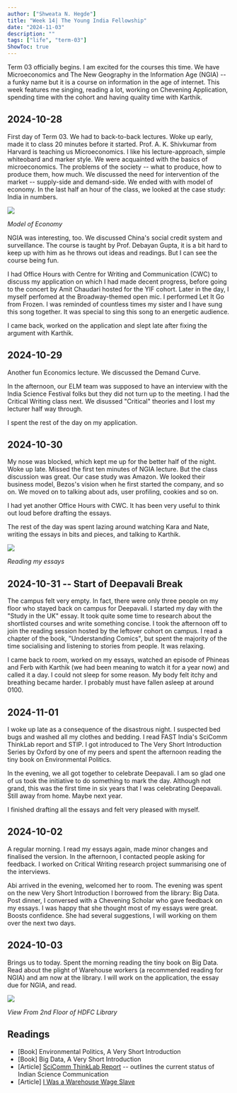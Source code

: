 ```yaml
---
author: ["Shweata N. Hegde"]
title: "Week 14| The Young India Fellowship"
date: "2024-11-03"
description: ""
tags: ["life", "term-03"]
ShowToc: true
---
```

Term 03 officially begins. I am excited for the courses this time. We have Microeconomics and The New Geography in the Information Age (NGIA) -- a funky name but it is a course on information in the age of internet. This week features me singing, reading a lot, working on Chevening Application, spending time with the cohort and having quality time with Karthik. 

## 2024-10-28
First day of Term 03. We had to back-to-back lectures. Woke up early, made it to class 20 minutes before it started. Prof. A. K. Shivkumar from Harvard is teaching us Microeconomics. I like his lecture-approach, simple whiteobard and marker style. We were acquainted with the basics of microeconomics. The problems of the society -- what to produce, how to produce them, how much. We discussed the need for intervention of the market -- supply-side and demand-side. We ended with with model of economy. In the last half an hour of the class, we looked at the case study: India in numbers.

<img src = "model-of-economy.jpg">

_Model of Economy_

NGIA was interesting, too. We discussed China's social credit system and surveillance. The course is taught by Prof. Debayan Gupta, it is a bit hard to keep up with him as he throws out ideas and readings. But I can see the course being fun.

I had Office Hours with Centre for Writing and Communication (CWC) to discuss my application on which I had made decent progress, before going to the concert by Amit Chaudari hosted for the YIF cohort. Later in the day, I myself perfomed at the Broadway-themed open mic. I performed Let It Go from Frozen. I was reminded of countless times my sister and I have sung this song together. It was special to sing this song to an energetic audience.

I came back, worked on the application and slept late after fixing the argument with Karthik.

## 2024-10-29
Another fun Economics lecture. We discussed the Demand Curve.

In the afternoon, our ELM team was supposed to have an interview with the India Science Festival folks but they did not turn up to the meeting. I had the Critical Writing class next. We disussed "Critical" theories and I lost my lecturer half way through.

I spent the rest of the day on my application.

## 2024-10-30
My nose was blocked, which kept me up for the better half of the night. Woke up late. Missed the first ten minutes of NGIA lecture. But the class discussion was great. Our case study was Amazon. We looked their business model, Bezos's vision when he first started the company, and so on. We moved on to talking about ads, user profiling, cookies and so on.

I had yet another Office Hours with CWC. It has been very useful to think out loud before drafting the essays.

The rest of the day was spent lazing around watching Kara and Nate, writing the essays in bits and pieces, and talking to Karthik.

<img src = "IMG_4265.jpeg">

_Reading my essays_

## 2024-10-31 -- Start of Deepavali Break
The campus felt very empty. In fact, there were only three people on my floor who stayed back on campus for Deepavali. I started my day with the "Study in the UK" essay. It took quite some time to research about the shortlisted courses and write something concise. I took the afternoon off to join the reading session hosted by the leftover cohort on campus. I read a chapter of the book, "Understanding Comics", but spent the majority of the time socialising and listening to stories from people. It was relaxing.

I came back to room, worked on my essays, watched an episode of Phineas and Ferb with Karthik (we had been meaning to watch it for a year now) and called it a day. I could not sleep for some reason. My body felt itchy and breathing became harder. I probably must have fallen asleep at around 0100.

## 2024-11-01
I woke up late as a consequence of the disastrous night. I suspected bed bugs and washed all my clothes and bedding. I read FAST India's SciComm ThinkLab report and STIP. I got introduced to The Very Short Introduction Series by Oxford by one of my peers and spent the afternoon reading the tiny book on Environmental Politics. 

In the evening, we all got together to celebrate Deepavali. I am so glad one of us took the initiative to do something to mark the day. Although not grand, this was the first time in six years that I was celebrating Deepavali. Still away from home. Maybe next year.

I finished drafting all the essays and felt very pleased with myself.

## 2024-10-02
A regular morning. I read my essays again, made minor changes and finalised the version. In the afternoon, I contacted people asking for feedback. I worked on Critical Writing research project summarising one of the interviews.

Abi arrived in the evening, welcomed her to room. The evening was spent on the new Very Short Introduction I borrowed from the library: Big Data. Post dinner, I conversed with a Chevening Scholar who gave feedback on my essays. I was happy that she thought most of my essays were great. Boosts confidence. She had several suggestions, I will working on them over the next two days.

## 2024-10-03
Brings us to today. Spent the morning reading the tiny book on Big Data. Read about the plight of Warehouse workers (a recommended reading for NGIA) and am now at the library. I will work on the application, the essay due for NGIA, and read.

<img src = "IMG_4316.jpg">

_View From 2nd Floor of HDFC Library_

## Readings

- [Book] Environmental Politics, A Very Short Introduction
- [Book] Big Data, A Very Short Introduction
- [Article] [SciComm ThinkLab Report](https://www.fast-india.org/wp-content/uploads/2024/08/SciComm-Thinklabs_Report.pdf) -- outlines the current status of Indian Science Communication
- [Article] [I Was a Warehouse Wage Slave](https://www.motherjones.com/politics/2012/02/mac-mcclelland-free-online-shipping-warehouses-labor/)